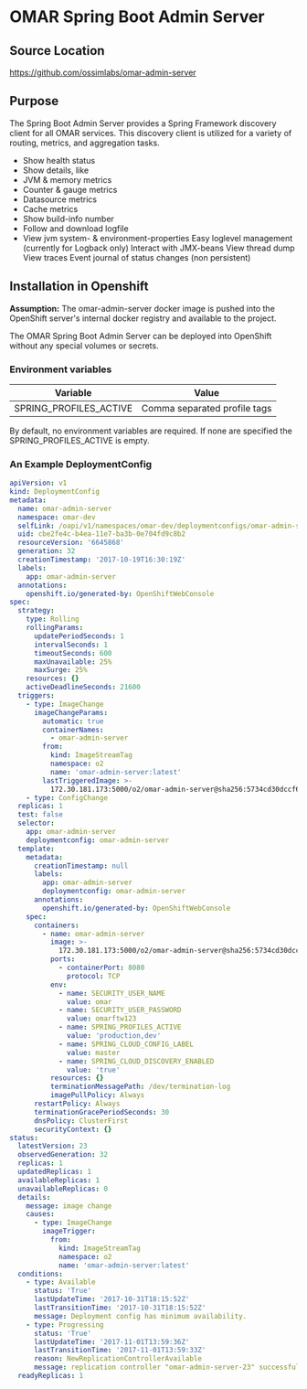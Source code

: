 # OMAR Spring Boot Admin Server

## Source Location
https://github.com/ossimlabs/omar-admin-server

## Purpose
The Spring Boot Admin Server provides a Spring Framework discovery client for all OMAR services. This discovery client is utilized for a variety of routing, metrics, and aggregation tasks.

- Show health status
- Show details, like
- JVM & memory metrics
- Counter & gauge metrics
- Datasource metrics
- Cache metrics
- Show build-info number
- Follow and download logfile
- View jvm system- & environment-properties
Easy loglevel management (currently for Logback only)
Interact with JMX-beans
View thread dump
View traces
Event journal of status changes (non persistent)

## Installation in Openshift

**Assumption:** The omar-admin-server docker image is pushed into the OpenShift server's internal docker registry and available to the project.

The OMAR Spring Boot Admin Server can be deployed into OpenShift without any special volumes or secrets.

### Environment variables

|Variable|Value|
|------|------|
|SPRING_PROFILES_ACTIVE|Comma separated profile tags|

By default, no environment variables are required. If none are specified the SPRING_PROFILES_ACTIVE is empty.

### An Example DeploymentConfig

```yaml
apiVersion: v1
kind: DeploymentConfig
metadata:
  name: omar-admin-server
  namespace: omar-dev
  selfLink: /oapi/v1/namespaces/omar-dev/deploymentconfigs/omar-admin-server
  uid: cbe2fe4c-b4ea-11e7-ba3b-0e704fd9c8b2
  resourceVersion: '6645868'
  generation: 32
  creationTimestamp: '2017-10-19T16:30:19Z'
  labels:
    app: omar-admin-server
  annotations:
    openshift.io/generated-by: OpenShiftWebConsole
spec:
  strategy:
    type: Rolling
    rollingParams:
      updatePeriodSeconds: 1
      intervalSeconds: 1
      timeoutSeconds: 600
      maxUnavailable: 25%
      maxSurge: 25%
    resources: {}
    activeDeadlineSeconds: 21600
  triggers:
    - type: ImageChange
      imageChangeParams:
        automatic: true
        containerNames:
          - omar-admin-server
        from:
          kind: ImageStreamTag
          namespace: o2
          name: 'omar-admin-server:latest'
        lastTriggeredImage: >-
          172.30.181.173:5000/o2/omar-admin-server@sha256:5734cd30dccf602f0c9d5cab34f000240b4119ffcb7dfd461b02838b0c4d5e16
    - type: ConfigChange
  replicas: 1
  test: false
  selector:
    app: omar-admin-server
    deploymentconfig: omar-admin-server
  template:
    metadata:
      creationTimestamp: null
      labels:
        app: omar-admin-server
        deploymentconfig: omar-admin-server
      annotations:
        openshift.io/generated-by: OpenShiftWebConsole
    spec:
      containers:
        - name: omar-admin-server
          image: >-
            172.30.181.173:5000/o2/omar-admin-server@sha256:5734cd30dccf602f0c9d5cab34f000240b4119ffcb7dfd461b02838b0c4d5e16
          ports:
            - containerPort: 8080
              protocol: TCP
          env:
            - name: SECURITY_USER_NAME
              value: omar
            - name: SECURITY_USER_PASSWORD
              value: omarftw123
            - name: SPRING_PROFILES_ACTIVE
              value: 'production,dev'
            - name: SPRING_CLOUD_CONFIG_LABEL
              value: master
            - name: SPRING_CLOUD_DISCOVERY_ENABLED
              value: 'true'
          resources: {}
          terminationMessagePath: /dev/termination-log
          imagePullPolicy: Always
      restartPolicy: Always
      terminationGracePeriodSeconds: 30
      dnsPolicy: ClusterFirst
      securityContext: {}
status:
  latestVersion: 23
  observedGeneration: 32
  replicas: 1
  updatedReplicas: 1
  availableReplicas: 1
  unavailableReplicas: 0
  details:
    message: image change
    causes:
      - type: ImageChange
        imageTrigger:
          from:
            kind: ImageStreamTag
            namespace: o2
            name: 'omar-admin-server:latest'
  conditions:
    - type: Available
      status: 'True'
      lastUpdateTime: '2017-10-31T18:15:52Z'
      lastTransitionTime: '2017-10-31T18:15:52Z'
      message: Deployment config has minimum availability.
    - type: Progressing
      status: 'True'
      lastUpdateTime: '2017-11-01T13:59:36Z'
      lastTransitionTime: '2017-11-01T13:59:33Z'
      reason: NewReplicationControllerAvailable
      message: replication controller "omar-admin-server-23" successfully rolled out
  readyReplicas: 1

```
